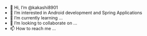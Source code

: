 - 👋 Hi, I’m @kakashi8901
- 👀 I’m interested in Android development and Spring Applications
- 🌱 I’m currently learning ...
- 💞️ I’m looking to collaborate on ...
- 📫 How to reach me ...

<!---
kakashi8901/kakashi8901 is a ✨ special ✨ repository because its `README.md` (this file) appears on your GitHub profile.
You can click the Preview link to take a look at your changes.
--->

